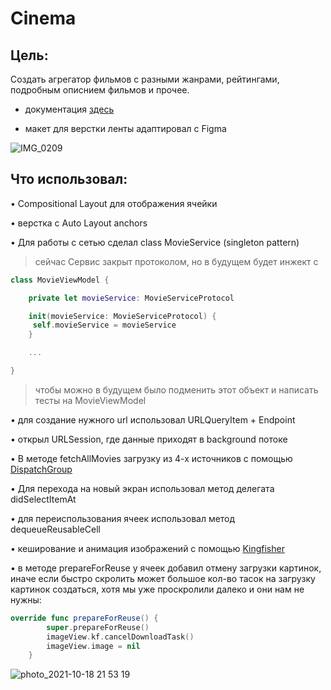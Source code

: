 # Cinema

## Цель: 

Создать агрегатор фильмов с разными жанрами, рейтингами, подробным описнием фильмов и прочее.

- документация [здесь](https://www.themoviedb.org/documentation/api)

- макет для верстки ленты адаптировал с Figma

  
![IMG_0209](https://user-images.githubusercontent.com/64494962/137786642-510603a9-833d-466b-8453-1e772b1d9d03.gif)

## Что использовал:
• Compositional Layout для отображения ячейки

• верстка с Auto Layout anchors

• Для работы с сетью сделал class MovieService (singleton pattern)

> сейчас Сервис закрыт протоколом, но в будущем будет инжект с 
```swift
class MovieViewModel {

    private let movieService: MovieServiceProtocol

    init(movieService: MovieServiceProtocol) {
     self.movieService = movieService
    }

    ...

}
```
> чтобы можно в будущем было подменить этот объект и написать тесты на MovieViewModel

• для создание нужного url использовал URLQueryItem + Endpoint

• открыл URLSession, где данные приходят в background потоке 

• В методе fetchAllMovies загрузку из 4-х источников с помощью [DispatchGroup](https://developer.apple.com/documentation/dispatch/dispatchgroup) 
 
• Для перехода на новый экран использовал метод делегата didSelectItemAt
 
• для переиспользования ячеек использовал метод dequeueReusableCell
 
• кеширование и анимация изображений с помощью [Kingfisher](https://github.com/onevcat/Kingfisher) 

• в методе prepareForReuse у ячеек добавил отмену загрузки картинок, иначе если быстро скролить может большое кол-во тасок на загрузку картинок создаться, хотя мы уже проскролили далеко и они нам не нужны:

```swift
override func prepareForReuse() {
        super.prepareForReuse()
        imageView.kf.cancelDownloadTask()
        imageView.image = nil
    }
```


  
![photo_2021-10-18 21 53 19](https://user-images.githubusercontent.com/64494962/137789964-1d7108f8-9aa9-4f8a-9eba-81c7dc6358ee.jpeg)
